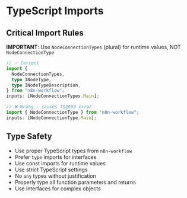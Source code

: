# TypeScript Imports

## Critical Import Rules

**IMPORTANT**: Use `NodeConnectionTypes` (plural) for runtime values, NOT `NodeConnectionType`

```typescript
// ✅ Correct
import {
  NodeConnectionTypes,
  type INodeType,
  type INodeTypeDescription,
} from "n8n-workflow";
inputs: [NodeConnectionTypes.Main];

// ❌ Wrong - causes TS2693 error
import { NodeConnectionType } from "n8n-workflow";
inputs: [NodeConnectionType.Main];
```

## Type Safety

- Use proper TypeScript types from `n8n-workflow`
- Prefer `type` imports for interfaces
- Use const imports for runtime values
- Use strict TypeScript settings
- No `any` types without justification
- Properly type all function parameters and returns
- Use interfaces for complex objects
